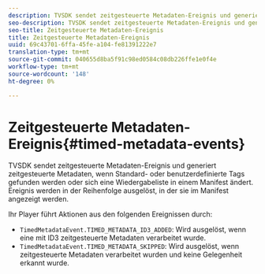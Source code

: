 ```yaml
---
description: TVSDK sendet zeitgesteuerte Metadaten-Ereignis und generiert zeitgesteuerte Metadaten, wenn Standard- oder benutzerdefinierte Tags gefunden werden oder sich eine Wiedergabeliste in einem Manifest ändert. Ereignis werden in der Reihenfolge ausgelöst, in der sie im Manifest angezeigt werden.
seo-description: TVSDK sendet zeitgesteuerte Metadaten-Ereignis und generiert zeitgesteuerte Metadaten, wenn Standard- oder benutzerdefinierte Tags gefunden werden oder sich eine Wiedergabeliste in einem Manifest ändert. Ereignis werden in der Reihenfolge ausgelöst, in der sie im Manifest angezeigt werden.
seo-title: Zeitgesteuerte Metadaten-Ereignis
title: Zeitgesteuerte Metadaten-Ereignis
uuid: 69c43701-6ffa-45fe-a104-fe81391222e7
translation-type: tm+mt
source-git-commit: 040655d8ba5f91c98ed0584c08db226ffe1e0f4e
workflow-type: tm+mt
source-wordcount: '148'
ht-degree: 0%

---
```



# Zeitgesteuerte Metadaten-Ereignis{#timed-metadata-events}

TVSDK sendet zeitgesteuerte Metadaten-Ereignis und generiert zeitgesteuerte Metadaten, wenn Standard- oder benutzerdefinierte Tags gefunden werden oder sich eine Wiedergabeliste in einem Manifest ändert. Ereignis werden in der Reihenfolge ausgelöst, in der sie im Manifest angezeigt werden.

Ihr Player führt Aktionen aus den folgenden Ereignissen durch:

* `TimedMetadataEvent.TIMED_METADATA_ID3_ADDED`: Wird ausgelöst, wenn eine mit ID3 zeitgesteuerte Metadaten verarbeitet wurde.
* `TimedMetadataEvent.TIMED_METADATA_SKIPPED`: Wird ausgelöst, wenn zeitgesteuerte Metadaten verarbeitet wurden und keine Gelegenheit erkannt wurde.

